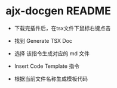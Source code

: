 # ajx-docgen README

- 下载完插件后，在tsx文件下鼠标右键点击
- 找到 Generate TSX Doc
- 选择 该指令生成对应的 md 文件

- Insert Code Template 指令
- 根据当前文件名称生成模板代码